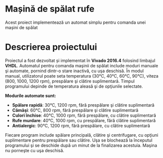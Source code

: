 # Mașină de spălat rufe
Acest proiect implementează un automat simplu pentru comanda unei mașini de spălat
# Descrierea proiectului
Proiectul a fost dezvoltat și implementat în **Vivado 2016.4** folosind limbajul **VHDL**.
Automatul pentru comanda maşinii de spălat include moduri manuale şi automate, pornind dintr-o stare inactivă, cu uşa deschisă. În modul manual, utilizatorul poate seta temperatura (30°C, 40°C, 60°C, 90°C), viteza (800, 1000, 1200 rpm), prespălare şi clătire suplimentară. Timpul programului depinde de temperatura aleasă şi de opţiunile selectate.

**Modurile automate sunt:**

* **Spălare rapidă**: 30°C, 1200 rpm, fără prespălare şi clătire suplimentară
* **Cămăşi**: 60°C, 800 rpm, fără prespălare şi clătire suplimentară
* **Culori închise**: 40°C, 1000 rpm, fără prespălare, cu clătire suplimentară
* **Rufe murdare**: 40°C, 1000 rpm, cu prespălare, fără clătire suplimentară
* **Antialergic**: 90°C, 1200 rpm, fără prespălare, cu clătire suplimentară

Fiecare program include spălare principală, clătire şi centrifugare, cu opţiuni suplimentare pentru prespălare sau clătire. Uşa se blochează la începutul programului şi se deschide după un minut de la finalizarea acestuia. Maşina nu porneşte cu uşa deschisă.
